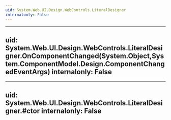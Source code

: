 ```yaml
---
uid: System.Web.UI.Design.WebControls.LiteralDesigner
internalonly: False
---
```


---
uid: System.Web.UI.Design.WebControls.LiteralDesigner.OnComponentChanged(System.Object,System.ComponentModel.Design.ComponentChangedEventArgs)
internalonly: False
---

---
uid: System.Web.UI.Design.WebControls.LiteralDesigner.#ctor
internalonly: False
---

